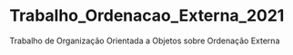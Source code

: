 # Trabalho_Ordenacao_Externa_2021
Trabalho de Organização Orientada a Objetos sobre Ordenação Externa
